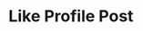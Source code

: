 ---
title: Like Profile Post
excerpt: |-
  Like a profile post.

  Required scopes:
  + **post**
api:
  file: forum.json
  operationId: ProfilePosts.Like
hidden: false
---